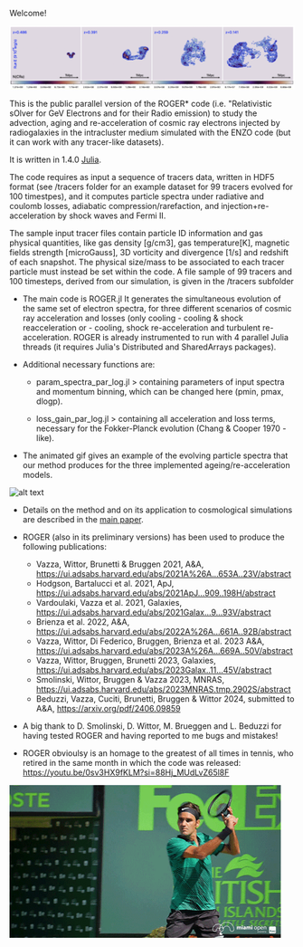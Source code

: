 
Welcome!

<img src="pic.png" alt="alt text" width="whatever" height="whatever">

This is the public parallel version of the ROGER* code (i.e. "Relativistic sOlver for GeV Electrons and for their Radio emission) to study the advection, aging and re-acceleration of cosmic ray electrons injected by radiogalaxies in the intracluster medium simulated with the ENZO code (but it can work with any tracer-like datasets). 

It is written in 1.4.0 [Julia](https://julialang.org/). 

The code requires as input a sequence of tracers data, written in HDF5 format (see /tracers folder for an example dataset for 99 tracers evolved for 100 timestpes), and it computes particle spectra under radiative and coulomb losses, adiabatic compression/rarefaction, and injection+re-acceleration by shock waves and Fermi II. 

The sample input tracer files contain particle ID information and gas physical quantities, like gas density [g/cm3], gas temperature[K], magnetic fields strength [microGauss],  3D vorticity and divergence [1/s] and redshift of each snapshot. The physical size/mass to be associated to each tracer particle must instead be set within the code. 
A file sample of 99 tracers and 100 timesteps, derived from our simulation, is given in the /tracers subfolder

* The main code is ROGER.jl It generates the simultaneous evolution of the same set of electron spectra, for three different scenarios of cosmic ray acceleration and losses (only cooling - cooling & shock reacceleration or - cooling, shock re-acceleration and turbulent re-acceleration. ROGER is already instrumented to run with 4 parallel Julia threads  (it requires Julia's Distributed and SharedArrays packages). 
      

* Additional necessary functions are: 

     - param_spectra_par_log.jl  > containing  parameters of input spectra and momentum binning, which can be changed here (pmin, pmax, dlogp).

     -  loss_gain_par_log.jl   > containing all acceleration and loss terms, necessary for the Fokker-Planck evolution (Chang & Cooper 1970 - like). 

* The animated gif gives an example of the evolving particle spectra that our method produces for the three implemented ageing/re-acceleration models.

<img src="ROGER_spectra.gif" alt="alt text" width="whatever" height="whatever">

* Details on the method and on its application to cosmological simulations are described in the [main paper](https://ui.adsabs.harvard.edu/abs/2023A%26A...669A..50V/abstract). 

* ROGER (also in its preliminary versions) has been used to produce the following publications:

  - Vazza, Wittor, Brunetti & Bruggen 2021, A&A, https://ui.adsabs.harvard.edu/abs/2021A%26A...653A..23V/abstract
  - Hodgson, Bartalucci et al. 2021, ApJ, https://ui.adsabs.harvard.edu/abs/2021ApJ...909..198H/abstract
  -  Vardoulaki, Vazza et al. 2021, Galaxies, https://ui.adsabs.harvard.edu/abs/2021Galax...9...93V/abstract
  -  Brienza et al. 2022, A&A, https://ui.adsabs.harvard.edu/abs/2022A%26A...661A..92B/abstract
  -  Vazza, Wittor, Di Federico, Bruggen, Brienza et al. 2023 A&A, https://ui.adsabs.harvard.edu/abs/2023A%26A...669A..50V/abstract
  -  Vazza, Wittor, Bruggen, Brunetti 2023, Galaxies, https://ui.adsabs.harvard.edu/abs/2023Galax..11...45V/abstract
  -  Smolinski, Wittor, Bruggen & Vazza 2023, MNRAS, https://ui.adsabs.harvard.edu/abs/2023MNRAS.tmp.2902S/abstract
  -  Beduzzi, Vazza, Cuciti, Brunetti, Bruggen & Wittor 2024, submitted to A&A, https://arxiv.org/pdf/2406.09859
    
* A big thank to D. Smolinski, D. Wittor, M. Brueggen and L. Beduzzi for having tested ROGER and having reported to me bugs and mistakes! 
  
* ROGER obvioulsy is an homage to the greatest of all times in tennis, who retired in the same month in which the code was released: https://youtu.be/0sv3HX9fKLM?si=88Hj_MUdLvZ65l8F

<img src="ROGER_slice.gif" alt="alt text" width="whatever" height="whatever">
